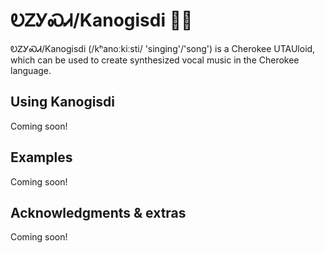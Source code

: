 # ᎧᏃᎩᏍᏗ/Kanogisdi 🎤🎵

ᎧᏃᎩᏍᏗ/Kanogisdi (/kʰanoːkiːsti/ 'singing'/'song') is a Cherokee UTAUloid, which can be used to create synthesized vocal music in the Cherokee language.

## Using Kanogisdi

Coming soon!

## Examples

Coming soon!

## Acknowledgments & extras

Coming soon!
